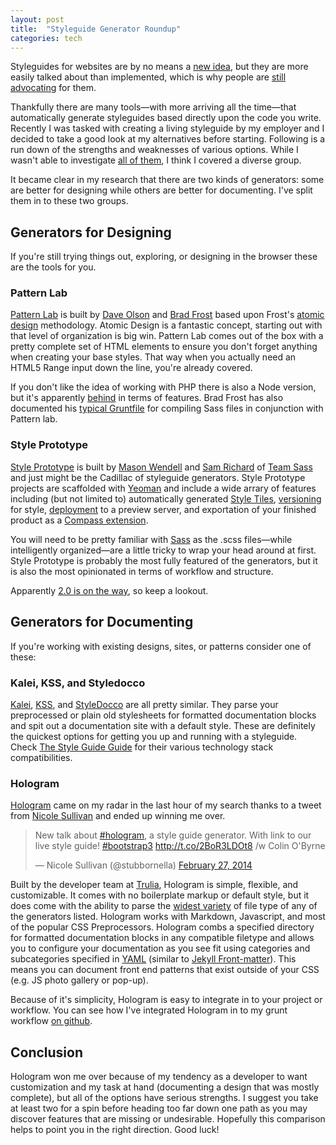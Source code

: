 ```yaml
---
layout: post
title:  "Styleguide Generator Roundup"
categories: tech
---
```


Styleguides for websites are by no means a [new idea], but they are more easily talked about than implemented, which is why people are [still advocating][1] for them.

Thankfully there are many tools—with more arriving all the time—that automatically generate styleguides based directly upon the code you write. Recently I was tasked with creating a living styleguide by my employer and I decided to take a good look at my alternatives before starting. Following is a run down of the strengths and weaknesses of  various options. While I wasn't able to investigate [all of them], I think I covered a diverse group.

It became clear in my research that there are two kinds of generators: some are better for designing while others are better for documenting. I've split them in to these two groups.

## Generators for Designing

If you're still trying things out, exploring, or designing in the browser these are the tools for you.

### Pattern Lab

[Pattern Lab] is built by [Dave Olson] and [Brad Frost] based upon Frost's [atomic design] methodology. Atomic Design is a fantastic concept, starting out with that level of organization is big win. Pattern Lab comes out of the box with a pretty complete set of HTML elements to ensure you don't forget anything when creating your base styles. That way when you actually need an HTML5 Range input down the line, you're already covered.

If you don't like the idea of working with PHP there is also a Node version, but it's apparently [behind] in terms of features. Brad Frost has also documented his [typical Gruntfile] for compiling Sass files in conjunction with Pattern lab.

### Style Prototype

[Style Prototype] is built by [Mason Wendell] and [Sam Richard] of [Team Sass] and just might be the Cadillac of styleguide generators. Style Prototype projects are scaffolded with [Yeoman] and include a wide arrary of features including (but not limited to) automatically generated [Style Tiles], [versioning] for style, [deployment] to a preview server, and exportation of your finished product as a [Compass extension].

You will need to be pretty familiar with [Sass] as the .scss files—while intelligently organized—are a little tricky to wrap your head around at first. Style Prototype is probably the most fully featured of the generators, but it is also the most opinionated in terms of workflow and structure.

Apparently [2.0 is on the way], so keep a lookout.

## Generators for Documenting

If you're working with existing designs, sites, or patterns consider one of these:

### Kalei, KSS, and Styledocco

[Kalei], [KSS], and [StyleDocco] are all pretty similar. They parse your preprocessed or plain old stylesheets for formatted documentation blocks and spit out a documentation site with a default style. These are definitely the quickest options for getting you up and running with a styleguide. Check [The Style Guide Guide] for their various technology stack compatibilities.

### Hologram

[Hologram] came on my radar in the last hour of my search thanks to a tweet from [Nicole Sullivan] and ended up winning me over.

<blockquote class="twitter-tweet" lang="en"><p>New talk about <a href="https://twitter.com/search?q=%23hologram&amp;src=hash">#hologram</a>, a style guide generator. With link to our live style guide! <a href="https://twitter.com/search?q=%23bootstrap3&amp;src=hash">#bootstrap3</a> <a href="http://t.co/2BoR3LDOt8">http://t.co/2BoR3LDOt8</a> /w Colin O&#39;Byrne</p>&mdash; Nicole Sullivan (@stubbornella) <a href="https://twitter.com/stubbornella/statuses/439078802019196929">February 27, 2014</a></blockquote>
<script async src="//platform.twitter.com/widgets.js" charset="utf-8"></script>

Built by the developer team at [Trulia], Hologram is simple, flexible, and customizable. It comes with no boilerplate markup or default style, but it does come with the ability to parse the [widest variety] of file type of any of the generators listed. Hologram works with Markdown, Javascript, and most of the popular CSS Preprocessors. Hologram combs a specified directory for formatted documentation blocks in any compatible filetype and allows you to configure your documentation as you see fit using categories and subcategories specified in [YAML] (similar to [Jekyll Front-matter]). This means you can document front end patterns that exist outside of your CSS (e.g. JS photo gallery or pop-up).

Because of it's simplicity, Hologram is easy to integrate in to your project or workflow. You can see how I've integrated Hologram in to my grunt workflow [on github].

## Conclusion

Hologram won me over because of my tendency as a developer to want customization and my task at hand (documenting a design that was mostly complete), but all of the options have serious strengths. I suggest you take at least two for a spin before heading too far down one path as you may discover features that are missing or undesirable. Hopefully this comparison helps to point you in the right direction. Good luck!

[new idea]: http://24ways.org/2011/front-end-style-guides/
[1]: http://alistapart.com/article/creating-style-guides
[all of them]: http://vinspee.me/style-guide-guide/

[Pattern Lab]: http://patternlab.io/
[Dave Olson]: http://dmolsen.com/
[Brad Frost]: http://bradfrostweb.com/
[atomic design]: http://bradfrostweb.com/blog/post/atomic-web-design/
[behind]: https://twitter.com/brad_frost/status/457161455599910912
[typical Gruntfile]: https://gist.github.com/bradfrost/10906886

[Style Prototype]: https://github.com/Team-Sass/generator-style-prototype
[Mason Wendell]: http://thecodingdesigner.com/
[Sam Richard]: http://snugug.com/
[Team Sass]: https://github.com/Team-Sass
[Yeoman]: http://yeoman.io/
[Style Tiles]: http://styletil.es/
[versioning]: https://github.com/Team-Sass/generator-style-prototype#changing-version-number
[deployment]: https://github.com/Team-Sass/generator-style-prototype#exporting-final-site
[Compass extension]: https://github.com/Team-Sass/generator-style-prototype#creating-a-compass-extension
[Sass]: http://sass-lang.com/
[2.0 is on the way]: https://twitter.com/Snugug/status/457266943637348352

[Kalei]: http://kaleistyleguide.com/
[KSS]: http://warpspire.com/kss/
[StyleDocco]: http://jacobrask.github.io/styledocco/
[The Style Guide Guide]: http://vinspee.me/style-guide-guide/

[Hologram]: http://trulia.github.io/hologram/
[Nicole Sullivan]: http://www.stubbornella.org/
[Trulia]: https://github.com/trulia
[on github]: https://github.com/natgeo/mortar/blob/develop/gruntfile.coffee
[widest variety]: https://github.com/trulia/hologram#supported-preprocessorsfile-types
[YAML]: https://github.com/trulia/hologram#document-yaml-section
[Jekyll Front-matter]: http://jekyllrb.com/docs/frontmatter/

